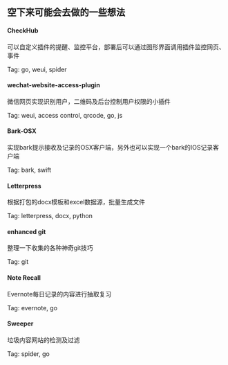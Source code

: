 ## 空下来可能会去做的一些想法

#### CheckHub

可以自定义插件的提醒、监控平台，部署后可以通过图形界面调用插件监控网页、事件

Tag: go, weui, spider

#### wechat-website-access-plugin

微信网页实现识别用户，二维码及后台控制用户权限的小插件

Tag: weui, access control, qrcode, go, js

#### Bark-OSX

实现bark提示接收及记录的OSX客户端，另外也可以实现一个bark的IOS记录客户端

Tag: bark, swift

#### Letterpress

根据打包的docx模板和excel数据源，批量生成文件

Tag: letterpress, docx, python

#### enhanced git

整理一下收集的各种神奇git技巧

Tag: git

#### Note Recall

Evernote每日记录的内容进行抽取复习

Tag: evernote, go

#### Sweeper

垃圾内容网站的检测及过滤

Tag: spider, go